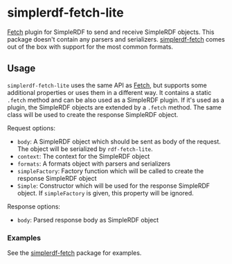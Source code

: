 # simplerdf-fetch-lite

[Fetch](https://fetch.spec.whatwg.org/) plugin for SimpleRDF to send and receive SimpleRDF objects.
This package doesn't contain any parsers and serializers.
[simplerdf-fetch](https://github.com/simplerdf/simplerdf-fetch) comes out of the box with support for the most common formats.  

## Usage

`simplerdf-fetch-lite` uses the same API as [Fetch](https://fetch.spec.whatwg.org/), but supports some additional properties or uses them in a different way.
It contains a static `.fetch` method and can be also used as a SimpleRDF plugin.
If it's used as a plugin, the SimpleRDF objects are extended by a `.fetch` method.
The same class will be used to create the response SimpleRDF object. 

Request options:

- `body`: A SimpleRDF object which should be sent as body of the request.
  The object will be serialized by `rdf-fetch-lite`.
- `context`: The context for the SimpleRDF object
- `formats`: A formats object with parsers and serializers
- `simpleFactory`: Factory function which will be called to create the response SimpleRDF object
- `Simple`: Constructor which will be used for the response SimpleRDF object.
  If `simpleFactory` is given, this property will be ignored.

Response options:

- `body`: Parsed response body as SimpleRDF object

### Examples

See the [simplerdf-fetch](https://github.com/simplerdf/simplerdf-fetch) package for examples.
